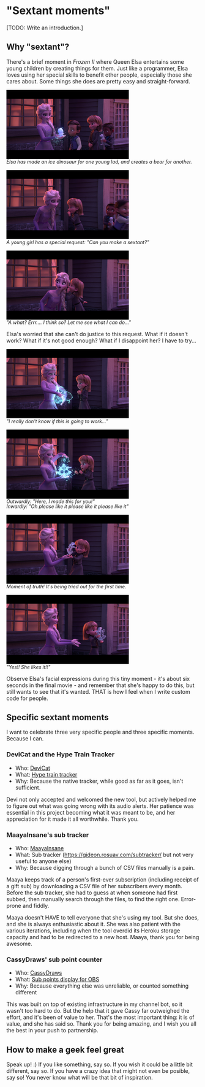 # "Sextant moments"

<style>
a ~ em {
	display: block;
	margin-top: -0.2em;
	font-size: 90%;
}
</style>

[TODO: Write an introduction.]

## Why "sextant"?

There's a brief moment in _Frozen II_ where Queen Elsa entertains some young
children by creating things for them. Just like a programmer, Elsa loves using
her special skills to benefit other people, especially those she cares about.
Some things she does are pretty easy and straight-forward.

[![Creating an ice dinosaur](thumb025.png)](frame025.png)
_Elsa has made an ice dinosaur for one young lad, and creates a bear for another._

[![A custom request](thumb049.png)](frame049.png)
_A young girl has a special request: "Can you make a sextant?"_

[![Dubious whether she can do this!](thumb067.png)](frame067.png)
_"A what? Errr.... I think so? Let me see what I can do..."_

Elsa's worried that she can't do justice to this request. What if it doesn't
work? What if it's not good enough? What if I disappoint her? I have to try...

[![The work of creation](thumb090.png)](frame090.png)
_"I really don't know if this is going to work..."_

[![Delivering the finished product](thumb111.png)](frame111.png)
_Outwardly: "Here, I made this for you!"_
_Inwardly: "Oh please like it please like it please like it"_

[![Seeing it used for the first time](thumb126.png)](frame126.png)
_Moment of truth! It's being tried out for the first time._

[![Joy!](thumb150.png)](frame150.png)
_"Yes!! She likes it!!"_

Observe Elsa's facial expressions during this tiny moment - it's about six
seconds in the final movie - and remember that she's happy to do this, but
still wants to see that it's wanted. THAT is how I feel when I write custom
code for people.

## Specific sextant moments

I want to celebrate three very specific people and three specific moments.
Because I can.

### DeviCat and the Hype Train Tracker

* Who: [DeviCat](https://twitch.tv/devicat)
* What: [Hype train tracker](https://sikorsky.rosuav.com/hypetrain?for=devicat)
* Why: Because the native tracker, while good as far as it goes, isn't sufficient.

Devi not only accepted and welcomed the new tool, but actively helped me to figure
out what was going wrong with its audio alerts. Her patience was essential in this
project becoming what it was meant to be, and her appreciation for it made it all
worthwhile. Thank you.

### MaayaInsane's sub tracker

* Who: [MaayaInsane](https://twitch.tv/maayainsane)
* What: Sub tracker (https://gideon.rosuav.com/subtracker/ but not very useful to anyone else)
* Why: Because digging through a bunch of CSV files manually is a pain.

Maaya keeps track of a person's first-ever subscription (including receipt of a
gift sub) by downloading a CSV file of her subscribers every month. Before the
sub tracker, she had to guess at when someone had first subbed, then manually
search through the files, to find the right one. Error-prone and fiddly.

Maaya doesn't HAVE to tell everyone that she's using my tool. But she does, and
she is always enthusiastic about it. She was also patient with the various
iterations, including when the tool overdid its Heroku storage capacity and had
to be redirected to a new host. Maaya, thank you for being awesome.

### CassyDraws' sub point counter

* Who: [CassyDraws](https://twitch.tv/cassydraws)
* What: [Sub points display for OBS](https://sikorsky.rosuav.com/subpoints)
* Why: Because everything else was unreliable, or counted something different

This was built on top of existing infrastructure in my channel bot, so it wasn't
too hard to do. But the help that it gave Cassy far outweighed the effort, and
it's been of value to her. That's the most important thing: it is of value, and
she has said so. Thank you for being amazing, and I wish you all the best in your
push to partnership.

## How to make a geek feel great

Speak up! :) If you like something, say so. If you wish it could be a little bit
different, say so. If you have a crazy idea that might not even be posible, say
so! You never know what will be that bit of inspiration.

